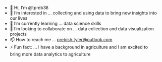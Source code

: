 - 👋 Hi, I’m @tpreb38
- 👀 I’m interested in ...
  collecting and using data to bring new insights into our lives
- 🌱 I’m currently learning ...
  data science skills
- 💞️ I’m looking to collaborate on ...
  data collection and data visualization projects
- 📫 How to reach me ...
  prebish.tyler@outlook.com
- ⚡ Fun fact: ...
  I have a background in agriculture and I am excited to bring more data analytics to agriculture

<!---
tpreb38/tpreb38 is a ✨ special ✨ repository because its `README.md` (this file) appears on your GitHub profile.
You can click the Preview link to take a look at your changes.
--->
